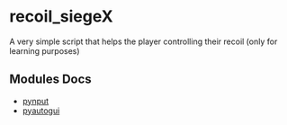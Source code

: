 # recoil_siegeX
A very simple script that helps the player controlling their recoil (only for learning purposes)


## Modules Docs

 - [pynput](https://pynput.readthedocs.io/en/latest/)
 - [pyautogui](https://pyautogui.readthedocs.io/en/latest/)
